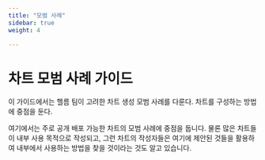 ```yaml
---
title: "모범 사례"
sidebar: true
weight: 4

---
```


# 차트 모범 사례 가이드

이 가이드에서는 헬름 팀이 고려한 차트 생성 모범 사례를 다룬다.
차트를 구성하는 방법에 중점을 둔다.

여기에서는 주로 공개 배포 가능한 차트의 모범 사례에 중점을 둡니다. 
물론 많은 차트들이 내부 사용 목적으로 작성되고,
그런 차트의 작성자들은 여기에 제안된 것들을 활용하여 내부에서 사용하는 방법을 찾을 것이라는 것도 알고 있습니다.

